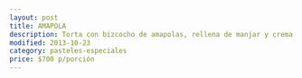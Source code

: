 ```yaml
---
layout: post
title: AMAPOLA
description: Torta con bizcocho de amapolas, rellena de manjar y crema chantilly con nueces, cubierta de la misma crema.
modified: 2013-10-23
category: pasteles-especiales
price: $700 p/porción
---
```

